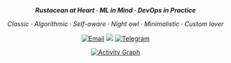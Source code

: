 <p align="center"><strong><em>Rustacean at Heart · ML in Mind · DevOps in Practice</em></strong></p>

<p align="center"><em>Classic · Algorithmic · Self-aware · Night owl · Minimalistic · Custom lover</em></p>

<p align="center">
  
</p>

<p align="center">
  <a href="mailto:lyteabovenyte@gmail.com"><img src="https://img.shields.io/badge/Email-D14836?style=for-the-badge&logo=gmail&logoColor=white" alt="Email"></a>
  <a href="https://codeforces.com/profile/lyteabovenyte"><img src="https://img.shields.io/badge/Codeforces-yellow?style=for-the-badge&logo=Codeforces&logoColor=black"></a>
  <a href="https://t.me/amiralaeifar"><img src="https://img.shields.io/badge/Telegram-2CA5E0?style=for-the-badge&logo=telegram&logoColor=white" alt="Telegram"></a>
</p>


<p align="center">
  <a href="https://github.com/lyteabovenyte/lyteabovenyte"><img alt="Activity Graph" src="https://github-readme-activity-graph.vercel.app/graph/?username=lyteabovenyte&bg_color=RRGGBBAA&title_color=84C2C0&color=84C2C0&line=84C2C0&point=DEDEDE&hide_border=true&custom_title=Contribution-Graph" /></a>
</p>
